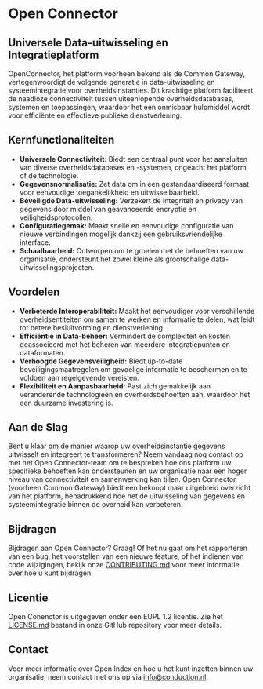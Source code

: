 # Open Connector

## Universele Data-uitwisseling en Integratieplatform

OpenConnector, het platform voorheen bekend als de Common Gateway, vertegenwoordigt de volgende generatie in data-uitwisseling en systeemintegratie voor overheidsinstanties. Dit krachtige platform faciliteert de naadloze connectiviteit tussen uiteenlopende overheidsdatabases, systemen en toepassingen, waardoor het een onmisbaar hulpmiddel wordt voor efficiënte en effectieve publieke dienstverlening.

## Kernfunctionaliteiten

- **Universele Connectiviteit:** Biedt een centraal punt voor het aansluiten van diverse overheidsdatabases en -systemen, ongeacht het platform of de technologie.
- **Gegevensnormalisatie:** Zet data om in een gestandaardiseerd formaat voor eenvoudige toegankelijkheid en uitwisselbaarheid.
- **Beveiligde Data-uitwisseling:** Verzekert de integriteit en privacy van gegevens door middel van geavanceerde encryptie en veiligheidsprotocollen.
- **Configuratiegemak:** Maakt snelle en eenvoudige configuratie van nieuwe verbindingen mogelijk dankzij een gebruiksvriendelijke interface.
- **Schaalbaarheid:** Ontworpen om te groeien met de behoeften van uw organisatie, ondersteunt het zowel kleine als grootschalige data-uitwisselingsprojecten.

## Voordelen

- **Verbeterde Interoperabiliteit:** Maakt het eenvoudiger voor verschillende overheidsentiteiten om samen te werken en informatie te delen, wat leidt tot betere besluitvorming en dienstverlening.
- **Efficiëntie in Data-beheer:** Vermindert de complexiteit en kosten geassocieerd met het beheren van meerdere integratiepunten en dataformaten.
- **Verhoogde Gegevensveiligheid:** Biedt up-to-date beveiligingsmaatregelen om gevoelige informatie te beschermen en te voldoen aan regelgevende vereisten.
- **Flexibiliteit en Aanpasbaarheid:** Past zich gemakkelijk aan veranderende technologieën en overheidsbehoeften aan, waardoor het een duurzame investering is.

## Aan de Slag

Bent u klaar om de manier waarop uw overheidsinstantie gegevens uitwisselt en integreert te transformeren? Neem vandaag nog contact op met het Open Connector-team om te bespreken hoe ons platform uw specifieke behoeften kan ondersteunen en uw organisatie naar een hoger niveau van connectiviteit en samenwerking kan tillen.
Open Connector (voorheen Common Gateway) biedt een beknopt maar uitgebreid overzicht van het platform, benadrukkend hoe het de uitwisseling van gegevens en systeemintegratie binnen de overheid kan verbeteren.

## Bijdragen

Bijdragen aan Open Connector? Graag! Of het nu gaat om het rapporteren van een bug, het voorstellen van een nieuwe feature, of het indienen van code wijzigingen, bekijk onze [CONTRIBUTING.md](CONTRIBUTING.md) voor meer informatie over hoe u kunt bijdragen.

## Licentie

Open Conenctor is uitgegeven onder een EUPL 1.2 licentie. Zie het [LICENSE.md](LICENSE.md) bestand in onze GitHub repository voor meer details.

## Contact

Voor meer informatie over Open Index en hoe u het kunt inzetten binnen uw organisatie, neem contact met ons op via [info@conduction.nl](mailto:info@conduction.nl).
